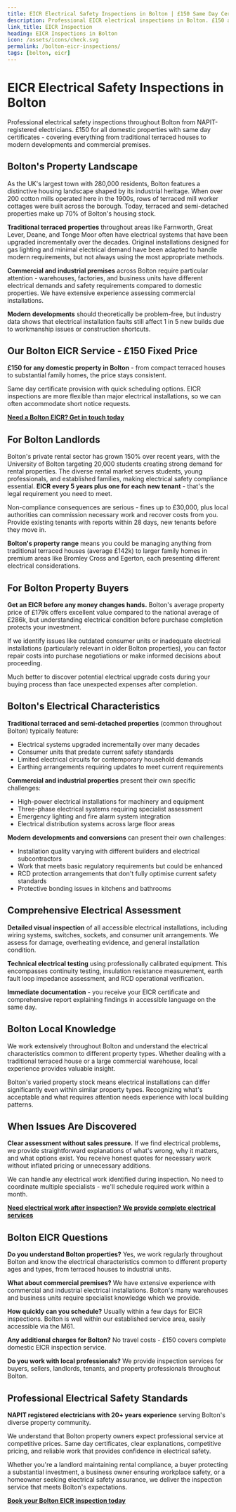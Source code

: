 ```yaml
---
title: EICR Electrical Safety Inspections in Bolton | £150 Same Day Certificate
description: Professional EICR electrical inspections in Bolton. £150 all domestic properties, same day certificates. NAPIT registered, terraced houses and commercial premises specialist.
link_title: EICR Inspection
heading: EICR Inspections in Bolton
icon: /assets/icons/check.svg
permalink: /bolton-eicr-inspections/
tags: [bolton, eicr]
---
```


# EICR Electrical Safety Inspections in Bolton

Professional electrical safety inspections throughout Bolton from NAPIT-registered electricians. £150 for all domestic properties with same day certificates - covering everything from traditional terraced houses to modern developments and commercial premises.

## Bolton's Property Landscape

As the UK's largest town with 280,000 residents, Bolton features a distinctive housing landscape shaped by its industrial heritage. When over 200 cotton mills operated here in the 1900s, rows of terraced mill worker cottages were built across the borough. Today, terraced and semi-detached properties make up 70% of Bolton's housing stock.

**Traditional terraced properties** throughout areas like Farnworth, Great Lever, Deane, and Tonge Moor often have electrical systems that have been upgraded incrementally over the decades. Original installations designed for gas lighting and minimal electrical demand have been adapted to handle modern requirements, but not always using the most appropriate methods.

**Commercial and industrial premises** across Bolton require particular attention - warehouses, factories, and business units have different electrical demands and safety requirements compared to domestic properties. We have extensive experience assessing commercial installations.

**Modern developments** should theoretically be problem-free, but industry data shows that electrical installation faults still affect 1 in 5 new builds due to workmanship issues or construction shortcuts.

## Our Bolton EICR Service - £150 Fixed Price

**£150 for any domestic property in Bolton** - from compact terraced houses to substantial family homes, the price stays consistent.

Same day certificate provision with quick scheduling options. EICR inspections are more flexible than major electrical installations, so we can often accommodate short notice requests.

**[Need a Bolton EICR? Get in touch today](/contact/)**

## For Bolton Landlords

Bolton's private rental sector has grown 150% over recent years, with the University of Bolton targeting 20,000 students creating strong demand for rental properties. The diverse rental market serves students, young professionals, and established families, making electrical safety compliance essential. **EICR every 5 years plus one for each new tenant** - that's the legal requirement you need to meet.

Non-compliance consequences are serious - fines up to £30,000, plus local authorities can commission necessary work and recover costs from you. Provide existing tenants with reports within 28 days, new tenants before they move in.

**Bolton's property range** means you could be managing anything from traditional terraced houses (average £142k) to larger family homes in premium areas like Bromley Cross and Egerton, each presenting different electrical considerations.

## For Bolton Property Buyers

**Get an EICR before any money changes hands.** Bolton's average property price of £179k offers excellent value compared to the national average of £286k, but understanding electrical condition before purchase completion protects your investment.

If we identify issues like outdated consumer units or inadequate electrical installations (particularly relevant in older Bolton properties), you can factor repair costs into purchase negotiations or make informed decisions about proceeding.

Much better to discover potential electrical upgrade costs during your buying process than face unexpected expenses after completion.

## Bolton's Electrical Characteristics

**Traditional terraced and semi-detached properties** (common throughout Bolton) typically feature:

- Electrical systems upgraded incrementally over many decades
- Consumer units that predate current safety standards
- Limited electrical circuits for contemporary household demands
- Earthing arrangements requiring updates to meet current requirements

**Commercial and industrial properties** present their own specific challenges:

- High-power electrical installations for machinery and equipment
- Three-phase electrical systems requiring specialist assessment
- Emergency lighting and fire alarm system integration
- Electrical distribution systems across large floor areas

**Modern developments and conversions** can present their own challenges:

- Installation quality varying with different builders and electrical subcontractors
- Work that meets basic regulatory requirements but could be enhanced
- RCD protection arrangements that don't fully optimise current safety standards
- Protective bonding issues in kitchens and bathrooms

## Comprehensive Electrical Assessment

**Detailed visual inspection** of all accessible electrical installations, including wiring systems, switches, sockets, and consumer unit arrangements. We assess for damage, overheating evidence, and general installation condition.

**Technical electrical testing** using professionally calibrated equipment. This encompasses continuity testing, insulation resistance measurement, earth fault loop impedance assessment, and RCD operational verification.

**Immediate documentation** - you receive your EICR certificate and comprehensive report explaining findings in accessible language on the same day.

## Bolton Local Knowledge

We work extensively throughout Bolton and understand the electrical characteristics common to different property types. Whether dealing with a traditional terraced house or a large commercial warehouse, local experience provides valuable insight.

Bolton's varied property stock means electrical installations can differ significantly even within similar property types. Recognizing what's acceptable and what requires attention needs experience with local building patterns.

## When Issues Are Discovered

**Clear assessment without sales pressure.** If we find electrical problems, we provide straightforward explanations of what's wrong, why it matters, and what options exist. You receive honest quotes for necessary work without inflated pricing or unnecessary additions.

We can handle any electrical work identified during inspection. No need to coordinate multiple specialists - we'll schedule required work within a month.

**[Need electrical work after inspection? We provide complete electrical services](/services/)**

## Bolton EICR Questions

**Do you understand Bolton properties?** Yes, we work regularly throughout Bolton and know the electrical characteristics common to different property ages and types, from terraced houses to industrial units.

**What about commercial premises?** We have extensive experience with commercial and industrial electrical installations. Bolton's many warehouses and business units require specialist knowledge which we provide.

**How quickly can you schedule?** Usually within a few days for EICR inspections. Bolton is well within our established service area, easily accessible via the M61.

**Any additional charges for Bolton?** No travel costs - £150 covers complete domestic EICR inspection service.

**Do you work with local professionals?** We provide inspection services for buyers, sellers, landlords, tenants, and property professionals throughout Bolton.

## Professional Electrical Safety Standards

**NAPIT registered electricians with 20+ years experience** serving Bolton's diverse property community.

We understand that Bolton property owners expect professional service at competitive prices. Same day certificates, clear explanations, competitive pricing, and reliable work that provides confidence in electrical safety.

Whether you're a landlord maintaining rental compliance, a buyer protecting a substantial investment, a business owner ensuring workplace safety, or a homeowner seeking electrical safety assurance, we deliver the inspection service that meets Bolton's expectations.

**[Book your Bolton EICR inspection today](/contact/)**
